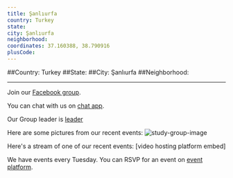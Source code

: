 ```yaml
---
title: Şanlıurfa
country: Turkey
state: 
city: Şanlıurfa
neighborhood: 
coordinates: 37.160388, 38.790916
plusCode:
---
```


##Country: Turkey
##State: 
##City: Şanlıurfa
##Neighborhood: 
*****
Join our [Facebook group](https://www.facebook.com/groups/free.code.camp.sanliurfa).

You can chat with us on [chat app]().

Our Group leader is [leader]()

Here are some pictures from our recent events:
![study-group-image]()

Here's a stream of one of our recent events:
[video hosting platform embed]

We have events every Tuesday. You can RSVP for an event on [event platform]().
